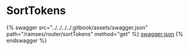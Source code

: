 # SortTokens

{% swagger src="../../../../.gitbook/assets/swagger.json" path="/ramses/router/sortTokens" method="get" %}
[swagger.json](../../../../.gitbook/assets/swagger.json)
{% endswagger %}
